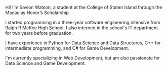 Hi! I’m Savion Watson, a student at the College of Staten Island through the Macaulay Honor’s Scholarship. 

I started programming in a three-year software engineering intensive from Ralph R McKee High School. I also interned in the school's IT department for two years before graduation. 

I have experience in Python for Data Science and Data Structures, C++ for intermediate programming, and C# for Game Development. 

I'm currently specializing in Web Development, but am also passionate for Data Science and Game Development.  

